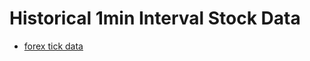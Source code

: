 # Historical 1min Interval Stock Data

* [forex tick data](https://forextester.com/data/datasources?utm_source=google&utm_medium=cpc&utm_campaign=perfomansmax_it_nd_pl_sa_sg_shv_oae&gc=perfomansmax_it_nd_pl_sa_sg_shv_oae&gclid=CjwKCAiAlp2fBhBPEiwA2Q10DynmljIKOH6kP9aiIDc4--Sr2KqkgQUgHxQNWVXb9lfWM1jNYWSpAxoCm4gQAvD_BwE)